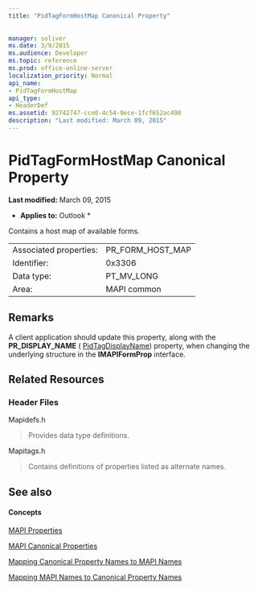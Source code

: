 ```yaml
---
title: "PidTagFormHostMap Canonical Property"
 
 
manager: soliver
ms.date: 3/9/2015
ms.audience: Developer
ms.topic: reference
ms.prod: office-online-server
localization_priority: Normal
api_name:
- PidTagFormHostMap
api_type:
- HeaderDef
ms.assetid: 92742747-cce0-4c54-9ece-1fcf652ac498
description: "Last modified: March 09, 2015"
---
```


# PidTagFormHostMap Canonical Property

 **Last modified:** March 09, 2015 
  
 * **Applies to:** Outlook * 
  
Contains a host map of available forms. 
  
|||
|:-----|:-----|
|Associated properties:  <br/> |PR_FORM_HOST_MAP  <br/> |
|Identifier:  <br/> |0x3306  <br/> |
|Data type:  <br/> |PT_MV_LONG  <br/> |
|Area:  <br/> |MAPI common  <br/> |
   
## Remarks

A client application should update this property, along with the **PR_DISPLAY_NAME** ( [PidTagDisplayName](pidtagdisplayname-canonical-property.md)) property, when changing the underlying structure in the **IMAPIFormProp** interface. 
  
## Related Resources

### Header Files

Mapidefs.h
  
> Provides data type definitions.
    
Mapitags.h
  
> Contains definitions of properties listed as alternate names.
    
## See also

#### Concepts

[MAPI Properties](mapi-properties.md)
  
[MAPI Canonical Properties](mapi-canonical-properties.md)
  
[Mapping Canonical Property Names to MAPI Names](mapping-canonical-property-names-to-mapi-names.md)
  
[Mapping MAPI Names to Canonical Property Names](mapping-mapi-names-to-canonical-property-names.md)

